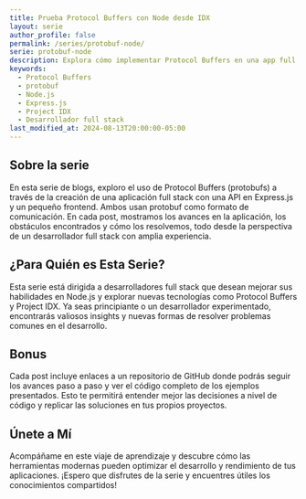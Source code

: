 ```yaml
---
title: Prueba Protocol Buffers con Node desde IDX
layout: serie
author_profile: false
permalink: /series/protobuf-node/
serie: protobuf-node
description: Explora cómo implementar Protocol Buffers en una app full stack con Node.js y Express.js. Aprende a superar obstáculos y optimizar tu desarrollo.
keywords:
  - Protocol Buffers
  - protobuf
  - Node.js
  - Express.js
  - Project IDX
  - Desarrollador full stack
last_modified_at: 2024-08-13T20:00:00-05:00
---
```

## Sobre la serie

En esta serie de blogs, exploro el uso de Protocol Buffers (protobufs) a través de la creación de una aplicación full stack con una API en Express.js y un pequeño frontend. Ambos usan protobuf como formato de comunicación. En cada post, mostramos los avances en la aplicación, los obstáculos encontrados y cómo los resolvemos, todo desde la perspectiva de un desarrollador full stack con amplia experiencia.

## ¿Para Quién es Esta Serie?

Esta serie está dirigida a desarrolladores full stack que desean mejorar sus habilidades en Node.js y explorar nuevas tecnologías como Protocol Buffers y Project IDX. Ya seas principiante o un desarrollador experimentado, encontrarás valiosos insights y nuevas formas de resolver problemas comunes en el desarrollo.

## Bonus

Cada post incluye enlaces a un repositorio de GitHub donde podrás seguir los avances paso a paso y ver el código completo de los ejemplos presentados. Esto te permitirá entender mejor las decisiones a nivel de código y replicar las soluciones en tus propios proyectos.

## Únete a Mí

Acompáñame en este viaje de aprendizaje y descubre cómo las herramientas modernas pueden optimizar el desarrollo y rendimiento de tus aplicaciones. ¡Espero que disfrutes de la serie y encuentres útiles los conocimientos compartidos!